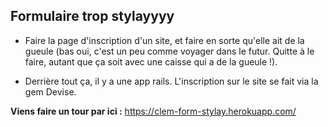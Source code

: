 ## Formulaire trop stylayyyy

* Faire la page d'inscription d'un site, et faire en sorte qu'elle ait de la gueule (bas oui, c'est un peu comme voyager dans le futur. Quitte à le faire, autant que ça soit avec une caisse qui a de la gueule !).

* Derrière tout ça, il y a une app rails. L'inscription sur le site se fait via la gem Devise.

**Viens faire un tour par ici :** https://clem-form-stylay.herokuapp.com/
